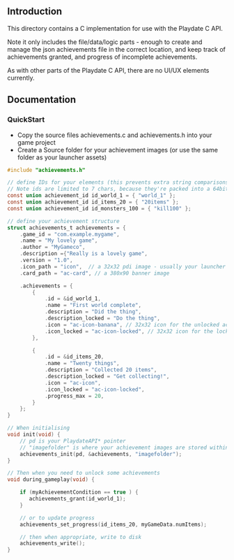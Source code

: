 ## Introduction

This directory contains a C implementation for use with the Playdate C API.

Note it only includes the file/data/logic parts - enough to create and manage the json achievements file in the correct location, and keep track of achievements granted, and progress of incomplete achievements.   

As with other parts of the Playdate C API, there are no UI/UX elements currently.

## Documentation

### QuickStart

*	Copy the source files achievements.c and achievements.h into your game project
*   Create a Source folder for your achievement images (or use the same folder as your launcher assets)

```c
#include "achievements.h"

// define IDs for your elements (this prevents extra string comparisons.
// Note ids are limited to 7 chars, because they're packed into a 64bit uint
const union achievement_id id_world_1 = { "world_1" };
const union achievement_id id_items_20 = { "20items" };
const union achievement_id id_monsters_100 = { "kill100" };

// define your achievement structure
struct achievements_t achievements = {
    .game_id = "com.example.mygame",
    .name = "My lovely game",
    .author = "MyGameco",
    .description ={"Really is a lovely game",
    .version = "1.0",
    .icon_path = "icon",  // a 32x32 pdi image - usually your launcher asset image
    .card_path = "ac-card", // a 380x90 banner image

    .achievements = {
        {
            .id = &id_world_1,
            .name = "First world complete",
            .description = "Did the thing",
            .description_locked = "Do the thing",
            .icon = "ac-icon-banana", // 32x32 icon for the unlocked achievement
            .icon_locked = "ac-icon-locked", // 32x32 icon for the locked achievement
        },

        {
            .id = &id_items_20,
            .name = "Twenty things",
            .description = "Collected 20 items",
            .description_locked = "Get collecting!",
            .icon = "ac-icon",
            .icon_locked = "ac-icon-locked",
            .progress_max = 20,
        }	
    };
}

// When initialising
void init(void) {
    // pd is your PlaydateAPI* pointer
    // "imagefolder" is where your achievement images are stored within your game bundle
    achievements_init(pd, &achievements, "imagefolder");
}

// Then when you need to unlock some achievements
void during_gameplay(void) {

    if (myAchievementCondition == true ) {
       achievements_grant(id_world_1);
    }

    // or to update progress
    achievements_set_progress(id_items_20, myGameData.numItems);

    // then when appropriate, write to disk
    achievements_write();
}
```
